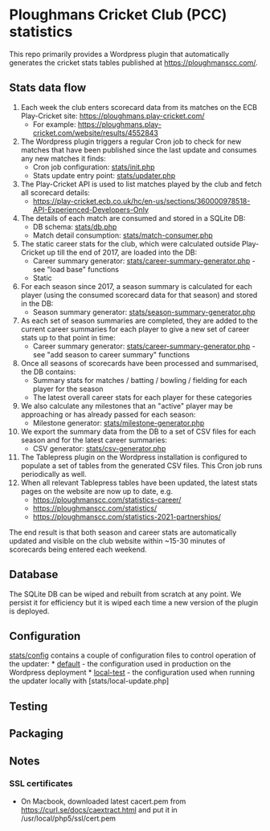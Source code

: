 # Ploughmans Cricket Club (PCC) statistics
This repo primarily provides a Wordpress plugin that automatically generates the cricket stats tables published at https://ploughmanscc.com/.

## Stats data flow
1. Each week the club enters scorecard data from its matches on the ECB Play-Cricket site: https://ploughmans.play-cricket.com/
    * For example: https://ploughmans.play-cricket.com/website/results/4552843
2. The Wordpress plugin triggers a regular Cron job to check for new matches that have been published since the last update and consumes any new matches it finds:
    * Cron job configuration: [stats/init.php](stats/init.php)
    * Stats update entry point: [stats/updater.php](stats/updater.php)
3. The Play-Cricket API is used to list matches played by the club and fetch all scorecard details:
    * https://play-cricket.ecb.co.uk/hc/en-us/sections/360000978518-API-Experienced-Developers-Only
4. The details of each match are consumed and stored in a SQLite DB:
    * DB schema: [stats/db.php](stats/db.php)
    * Match detail consumption: [stats/match-consumer.php](stats/match-consumer.php)
5. The static career stats for the club, which were calculated outside Play-Cricket up till the end of 2017, are loaded into the DB:
    * Career summary generator: [stats/career-summary-generator.php](stats/career-summary-generator.php) - see "load base" functions
    * Static
6. For each season since 2017, a season summary is calculated for each player (using the consumed scorecard data for that season) and stored in the DB:
    * Season summary generator: [stats/season-summary-generator.php](stats/season-summary-generator.php)
7. As each set of season summaries are completed, they are added to the current career summaries for each player to give a new set of career stats up to that point in time:
    * Career summary generator: [stats/career-summary-generator.php](stats/career-summary-generator.php) - see "add season to career summary" functions
8. Once all seasons of scorecards have been processed and summarised, the DB contains:
    * Summary stats for matches / batting / bowling / fielding for each player for the season
    * The latest overall career stats for each player for these categories
9. We also calculate any milestones that an "active" player may be approaching or has already passed for each season:
    * Milestone generator: [stats/milestone-generator.php](stats/milestone-generator.php)
10. We export the summary data from the DB to a set of CSV files for each season and for the latest career summaries:
    * CSV generator: [stats/csv-generator.php](stats/csv-generator.php)
11. The Tablepress plugin on the Wordpress installation is configured to populate a set of tables from the generated CSV files. This Cron job runs periodically as well.
12. When all relevant Tablepress tables have been updated, the latest stats pages on the website are now up to date, e.g.
    * https://ploughmanscc.com/statistics-career/
    * https://ploughmanscc.com/statistics/
    * https://ploughmanscc.com/statistics-2021-partnerships/

The end result is that both season and career stats are automatically updated and visible on the club website within ~15-30 minutes of scorecards being entered each weekend.

## Database
The SQLite DB can be wiped and rebuilt from scratch at any point. We persist it for efficiency but it is wiped each time a new version of the plugin is deployed.

## Configuration
[stats/config](stats/config) contains a couple of configuration files to control operation of the updater:
    * [default](stats/config/default.xml) - the configuration used in production on the Wordpress deployment
    * [local-test](stats/config/local-test.xml) - the configuration used when running the updater locally with [stats/local-update.php]

## Testing

## Packaging

## Notes
### SSL certificates
- On Macbook, downloaded latest cacert.pem from https://curl.se/docs/caextract.html and put it in /usr/local/php5/ssl/cert.pem
